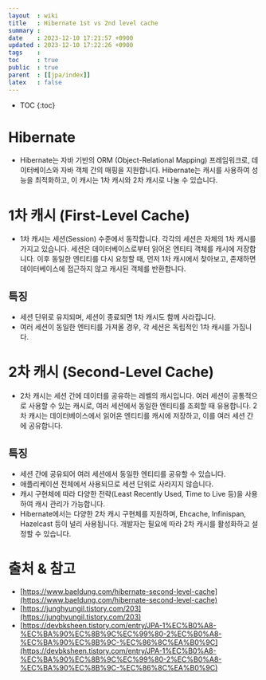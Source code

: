 ```yaml
---
layout  : wiki
title   : Hibernate 1st vs 2nd level cache
summary : 
date    : 2023-12-10 17:21:57 +0900
updated : 2023-12-10 17:22:26 +0900
tags    : 
toc     : true
public  : true
parent  : [[jpa/index]]
latex   : false
---
```

* TOC
{:toc}


# Hibernate
- Hibernate는 자바 기반의 ORM (Object-Relational Mapping) 프레임워크로, 데이터베이스와 자바 객체 간의 매핑을 지원합니다. Hibernate는 캐시를 사용하여 성능을 최적화하고, 이 캐시는 1차 캐시와 2차 캐시로 나눌 수 있습니다.

# 1차 캐시 (First-Level Cache)
- 1차 캐시는 세션(Session) 수준에서 동작합니다. 각각의 세션은 자체의 1차 캐시를 가지고 있습니다. 세션은 데이터베이스로부터 읽어온 엔티티 객체를 캐시에 저장합니다. 이후 동일한 엔티티를 다시 요청할 때, 먼저 1차 캐시에서 찾아보고, 존재하면 데이터베이스에 접근하지 않고 캐시된 객체를 반환합니다.

## 특징
- 세션 단위로 유지되며, 세션이 종료되면 1차 캐시도 함께 사라집니다.
- 여러 세션이 동일한 엔티티를 가져올 경우, 각 세션은 독립적인 1차 캐시를 가집니다.


# 2차 캐시 (Second-Level Cache)
- 2차 캐시는 세션 간에 데이터를 공유하는 레벨의 캐시입니다. 여러 세션이 공통적으로 사용할 수 있는 캐시로, 여러 세션에서 동일한 엔티티를 조회할 때 유용합니다. 2차 캐시는 데이터베이스에서 읽어온 엔티티를 캐시에 저장하고, 이를 여러 세션 간에 공유합니다.

## 특징
- 세션 간에 공유되어 여러 세션에서 동일한 엔티티를 공유할 수 있습니다.
- 애플리케이션 전체에서 사용되므로 세션 단위로 사라지지 않습니다.
- 캐시 구현체에 따라 다양한 전략(Least Recently Used, Time to Live 등)을 사용하여 캐시 관리가 가능합니다.
- Hibernate에서는 다양한 2차 캐시 구현체를 지원하며, Ehcache, Infinispan, Hazelcast 등이 널리 사용됩니다. 개발자는 필요에 따라 2차 캐시를 활성화하고 설정할 수 있습니다.


# 출처 & 참고
* [https://www.baeldung.com/hibernate-second-level-cache](https://www.baeldung.com/hibernate-second-level-cache)
* [https://junghyungil.tistory.com/203](https://junghyungil.tistory.com/203)
* [https://devbksheen.tistory.com/entry/JPA-1%EC%B0%A8-%EC%BA%90%EC%8B%9C%EC%99%80-2%EC%B0%A8-%EC%BA%90%EC%8B%9C-%EC%86%8C%EA%B0%9C](https://devbksheen.tistory.com/entry/JPA-1%EC%B0%A8-%EC%BA%90%EC%8B%9C%EC%99%80-2%EC%B0%A8-%EC%BA%90%EC%8B%9C-%EC%86%8C%EA%B0%9C)